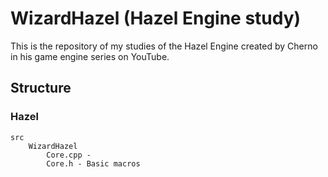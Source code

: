 # WizardHazel (Hazel Engine study)
This is the repository of my studies of the Hazel Engine created by Cherno in his game engine series on YouTube.

## Structure
### Hazel
```
src
    WizardHazel
        Core.cpp - 
        Core.h - Basic macros
```